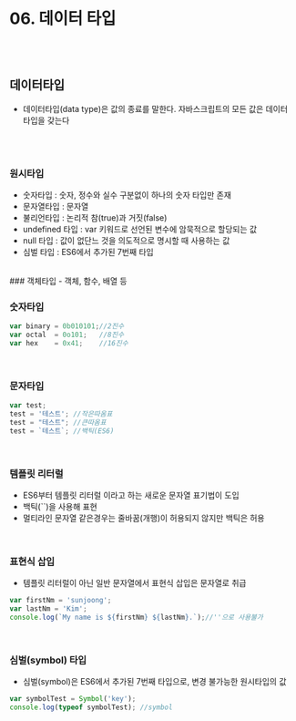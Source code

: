 # 06. 데이터 타입
<br>
<br>

## 데이터타입
- 데이터타입(data type)은 값의 종료를 말한다. 자바스크립트의 모든 값은 데이터 타입을 갖는다
<br>
<br>

### 원시타입
- 숫자타입        : 숫자, 정수와 실수 구분없이 하나의 숫자 타입만 존재
- 문자열타입      : 문자열
- 불리언타입      : 논리적 참(true)과 거짓(false)
- undefined 타입  : var 키워드로 선언된 변수에 암묵적으로 할당되는 값
- null 타입       : 값이 없단느 것을 의도적으로 명시할 때 사용하는 값
- 심벌 타입        : ES6에서 추가된 7번째 타입
<br>
### 객체타입
- 객체, 함수, 배열 등
<br>

### 숫자타입
~~~js
var binary = 0b010101;//2진수
var octal  = 0o101;   //8진수
var hex    = 0x41;    //16진수 
~~~
<br>

### 문자타입
~~~js
var test;
test = '테스트'; //작은따옴표
test = "테스트"; //큰따옴표
test = `테스트`; //백틱(ES6)
~~~
<br>

### 템플릿 리터럴
- ES6부터 템플릿 리터럴 이라고 하는 새로운 문자열 표기법이 도입
- 백틱(``)을 사용해 표현
- 멀티라인 문자열 같은경우는 줄바꿈(개행)이 허용되지 않지만 백틱은 허용
<br>

### 표현식 삽입
- 템플릿 리터럴이 아닌 일반 문자열에서 표현식 삽입은 문자열로 취급
~~~js
var firstNm = 'sunjoong';
var lastNm = 'Kim';
console.log(`My name is ${firstNm} ${lastNm}.`);//''으로 사용불가
~~~
<br>

### 심벌(symbol) 타입
- 심벌(symbol)은 ES6에서 추가된 7번째 타입으로, 변경 불가능한 원시타입의 값
~~~js
var symbolTest = Symbol('key');
console.log(typeof symbolTest); //symbol
~~~